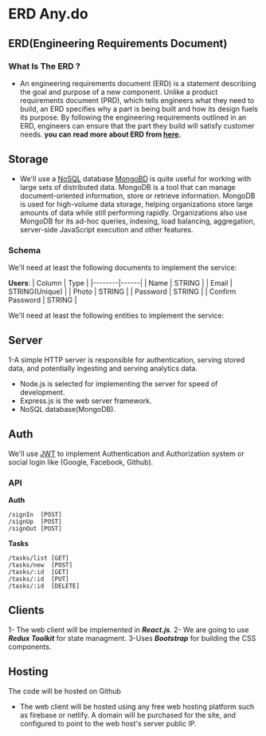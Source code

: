 # ERD Any.do

## ERD(Engineering Requirements Document)

### What Is The ERD ?

- An engineering requirements document (ERD) is a statement describing the goal and purpose of a new component. Unlike a product requirements document (PRD), which tells engineers what they need to build, an ERD specifies why a part is being built and how its design fuels its purpose. By following the engineering requirements outlined in an ERD, engineers can ensure that the part they build will satisfy customer needs.
  **you can read more about ERD from [here](https://www.fastradius.com/resources/how-to-write-an-engineering-requirements-document/).**

## Storage

- We'll use a [NoSQL](https://www.techtarget.com/searchdatamanagement/definition/MongoDB) database [MongoBD](https://www.mongodb.com) is quite useful for working with large sets of distributed data. MongoDB is a tool that can manage document-oriented information, store or retrieve information. MongoDB is used for high-volume data storage, helping organizations store large amounts of data while still performing rapidly. Organizations also use MongoDB for its ad-hoc queries, indexing, load balancing, aggregation, server-side JavaScript execution and other features.

### Schema

We'll need at least the following documents to implement the service:

**Users**:
| Column | Type |
|--------|------|
| Name | STRING |
| Email | STRING(Unique) |
| Photo | STRING |
| Password | STRING |
| Confirm Password | STRING |

We'll need at least the following entities to implement the service:

## Server

1-A simple HTTP server is responsible for authentication, serving stored data, and
potentially ingesting and serving analytics data.

- Node.js is selected for implementing the server for speed of development.
- Express.js is the web server framework.
- NoSQL database(MongoDB).

## Auth

We'll use [JWT](https://jwt.io/) to implement Authentication and Authorization system or social login like (Google, Facebook, Github).

### API

**Auth**

```
/signIn  [POST]
/signUp  [POST]
/signOut [POST]
```

**Tasks**

```
/tasks/list [GET]
/tasks/new  [POST]
/tasks/:id  [GET]
/tasks/:id  [PUT]
/tasks/:id  [DELETE]
```

## Clients

1- The web client will be implemented in **_React.js_**.
2- We are going to use **_Redux Toolkit_** for state managment.
3-Uses **_Bootstrap_** for building the CSS components.

## Hosting

The code will be hosted on Github

- The web client will be hosted using any free web hosting platform such as firebase
  or netlify. A domain will be purchased for the site, and configured to point to the
  web host's server public IP.
